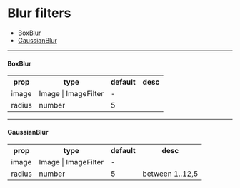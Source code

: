 # Blur filters

- [BoxBlur](#BoxBlur)
- [GaussianBlur](#GaussianBlur)

-----

#### BoxBlur

<table>
  <tr>
    <th>prop</th>
    <th>type</th>
    <th>default</th>
    <th>desc</th>
  </tr>
  <tr>
    <td>image</td>
    <td>Image | ImageFilter</td>
    <td>-</td>
    <td></td>
  </tr>
  <tr>
    <td>radius</td>
    <td>number</td>
    <td>5</td>
    <td></td>
  </tr>
</table>

***

#### GaussianBlur

<table>
  <tr>
    <th>prop</th>
    <th>type</th>
    <th>default</th>
    <th>desc</th>
  </tr>
  <tr>
    <td>image</td>
    <td>Image | ImageFilter</td>
    <td>-</td>
    <td></td>
  </tr>
  <tr>
    <td>radius</td>
    <td>number</td>
    <td>5</td>
    <td>between 1..12,5</td>
  </tr>
</table>